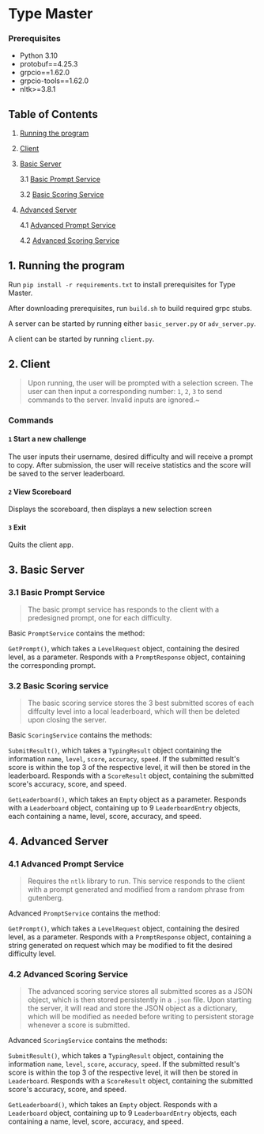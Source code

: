 # Type Master

### Prerequisites

+ Python 3.10
+ protobuf==4.25.3
+ grpcio==1.62.0 
+ grpcio-tools==1.62.0 
+ nltk>=3.8.1

## Table of Contents 

1. [Running the program](#1-running-the-program)

1. [Client](#2-client)

1. [Basic Server](#3-basic-server)
      
    3.1 [Basic Prompt Service](#31-basic-prompt-service)

    3.2 [Basic Scoring Service](#32-basic-scoring-service)

1. [Advanced Server](#4-advanced-server)

    4.1 [Advanced Prompt Service](#41-advanced-prompt-service)
    
    4.2 [Advanced Scoring Service](#42-advanced-scoring-service)

## 1. Running the program

Run `pip install -r requirements.txt` to install prerequisites for Type Master.

After downloading prerequisites, run `build.sh` to build required grpc stubs.

A server can be started by running either `basic_server.py` or `adv_server.py`.

A client can be started by running `client.py`. 

## 2. Client

> Upon running, the user will be prompted with a selection screen. The user can then input a corresponding number: `1`, `2`, `3` to send commands to the server. Invalid inputs are ignored.~

### Commands

#### `1` Start a new challenge

The user inputs their username, desired difficulty and will receive a prompt to copy. After submission, the user will receive statistics and the score will be saved to the server leaderboard.

#### `2` View Scoreboard

Displays the scoreboard, then displays a new selection screen

#### `3` Exit 

Quits the client app.

## 3. Basic Server

### 3.1 Basic Prompt Service

> The basic prompt service has responds to the client with a predesigned prompt, one for each difficulty. 

Basic `PromptService` contains the method: 

`GetPrompt()`, which takes a `LevelRequest` object, containing the desired level, as a parameter. Responds with a `PromptResponse` object, containing the corresponding prompt.

### 3.2 Basic Scoring service

> The basic scoring service stores the 3 best submitted scores of each diffculty level into a local leaderboard, which will then be deleted upon closing the server.

Basic `ScoringService` contains the methods:

`SubmitResult()`, which takes a `TypingResult` object containing the information `name`, `level`, `score`, `accuracy`, `speed`. If the submitted result's score is within the top 3 of the respective level, it will then be stored in the leaderboard. Responds with a `ScoreResult` object, containing the submitted score's accuracy, score, and speed.

`GetLeaderboard()`, which takes an `Empty` object as a parameter. Responds with a `Leaderboard` object, containing up to 9 `LeaderboardEntry` objects, each containing a name, level, score, accuracy, and speed.

## 4. Advanced Server 

### 4.1 Advanced Prompt Service

> Requires the `ntlk` library to run. This service responds to the client with a prompt generated and modified from a random phrase from gutenberg.

Advanced `PromptService` contains the method: 

`GetPrompt()`, which takes a `LevelRequest` object, containing the desired level, as a parameter. Responds with a `PromptResponse` object, containing a string generated on request which may be modified to fit the desired difficulty level.

### 4.2 Advanced Scoring Service

> The advanced scoring service stores all submitted scores as a JSON object, which is then stored persistently in a `.json` file. Upon starting the server, it will read and store the JSON object as a dictionary, which will be modified as needed before writing to persistent storage whenever a score is submitted.

Advanced `ScoringService` contains the methods:

`SubmitResult()`, which takes a `TypingResult` object, containing the information `name`, `level`, `score`, `accuracy`, `speed`. If the submitted result's score is within the top 3 of the respective level, it will then be stored in `Leaderboard`. Responds with a `ScoreResult` object, containing the submitted score's accuracy, score, and speed.

`GetLeaderboard()`, which takes an `Empty` object. Responds with a `Leaderboard` object, containing up to 9 `LeaderboardEntry` objects, each containing a name, level, score, accuracy, and speed.

